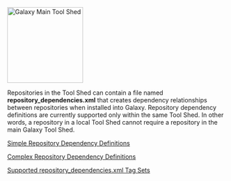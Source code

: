 <div class='center'> <a href='http://toolshed.g2.bx.psu.edu'><img src='/Images/Logos/ToolShed.jpg' alt='Galaxy Main Tool Shed' height="174" /></a> </div>

Repositories in the Tool Shed can contain a file named **repository_dependencies.xml** that creates dependency relationships between repositories when installed into Galaxy.  Repository dependency definitions are currently supported only within the same Tool Shed.  In other words, a repository in a local Tool Shed cannot require a repository in the main Galaxy Tool Shed.

[Simple Repository Dependency Definitions](/src/SimpleRepositoryDependencies/index.md)

[Complex Repository Dependency Definitions](/src/ComplexRepositoryDependencies/index.md)

[Supported repository_dependencies.xml Tag Sets](/src/RepositoryDependenciesTagSets/index.md)
